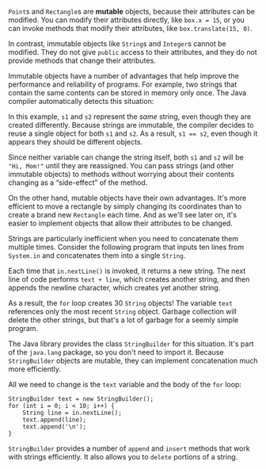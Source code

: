 `Point`s and `Rectangle`s are **mutable** objects, because their attributes can be modified.
You can modify their attributes directly, like `box.x = 15`, or you can invoke methods that modify their attributes, like `box.translate(15, 0)`.

In contrast, immutable objects like `String`s and `Integer`s cannot be modified.
They do not give `public` access to their attributes, and they do not provide methods that change their attributes.

Immutable objects have a number of advantages that help improve the performance and reliability of programs.
For example, two strings that contain the same contents can be stored in memory only once.
The Java compiler automatically detects this situation:




In this example, `s1` and `s2` represent the *same* string, even though they are created differently.
Because strings are immutable, the compiler decides to reuse a single object for both `s1` and `s2`.
As a result, `s1 == s2`, even though it appears they should be different objects.

Since neither variable can change the string itself, both `s1` and `s2` will be `"Hi, Mom!"` until they are reassigned.
You can pass strings (and other immutable objects) to methods without worrying about their contents changing as a “side-effect” of the method.


On the other hand, mutable objects have their own advantages.
It's more efficient to move a rectangle by simply changing its coordinates than to create a brand new `Rectangle` each time.
And as we'll see later on, it's easier to implement objects that allow their attributes to be changed.

Strings are particularly inefficient when you need to concatenate them multiple times.
Consider the following program that inputs ten lines from `System.in` and concatenates them into a single `String`.




Each time that `in.nextLine()` is invoked, it returns a new string.
The next line of code performs `text + line`, which creates another string, and then appends the newline character, which creates yet another string.

As a result, the `for` loop creates 30 `String` objects!
The variable `text` references only the most recent `String` object.
Garbage collection will delete the other strings, but that's a lot of garbage for a seemly simple program.

The Java library provides the class `StringBuilder` for this situation.
It's part of the `java.lang` package, so you don't need to import it.
Because `StringBuilder` objects are mutable, they can implement concatenation much more efficiently.

All we need to change is the `text` variable and the body of the `for` loop:

```code
StringBuilder text = new StringBuilder();
for (int i = 0; i < 10; i++) {
    String line = in.nextLine();
    text.append(line);
    text.append('\n');
}
```

`StringBuilder` provides a number of `append` and `insert` methods that work with strings efficiently.
It also allows you to `delete` portions of a string.
